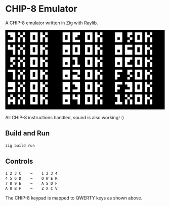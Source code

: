 # CHIP-8 Emulator

A CHIP-8 emulator written in Zig with Raylib.

![Screenshot](screenshot.png)

All CHIP-8 instructions handled, sound is also working! :)

## Build and Run

```bash
zig build run
```

## Controls

```
1 2 3 C    →    1 2 3 4
4 5 6 D    →    Q W E R
7 8 9 E    →    A S D F
A 0 B F    →    Z X C V
```

The CHIP-8 keypad is mapped to QWERTY keys as shown above.
